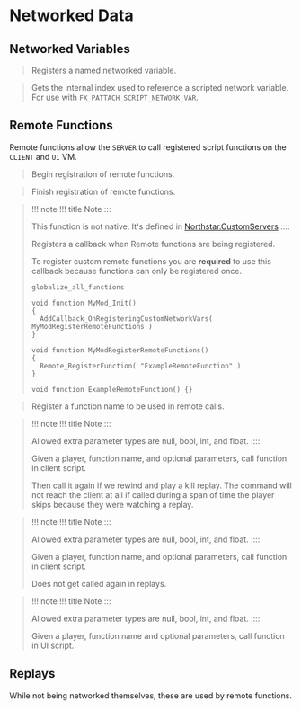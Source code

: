# Networked Data

## Networked Variables

> Registers a named networked variable.

> Gets the internal index used to reference a scripted network variable.
> For use with `FX_PATTACH_SCRIPT_NETWORK_VAR`.

## Remote Functions

Remote functions allow the `SERVER` to call registered script functions
on the `CLIENT` and `UI` VM.

> Begin registration of remote functions.

> Finish registration of remote functions.

> !!! note
> !!! title
> Note
> :::
>
> This function is not native. It\'s defined in
> [Northstar.CustomServers](https://github.com/R2Northstar/NorthstarMods/blob/main/Northstar.CustomServers/mod/scripts/vscripts/sh_remote_functions_mp_custom.gnut)
> ::::
>
> Registers a callback when Remote functions are being registered.
>
> To register custom remote functions you are **required** to use this
> callback because functions can only be registered once.
>
> ``` 
> globalize_all_functions
>
> void function MyMod_Init()
> {
>   AddCallback_OnRegisteringCustomNetworkVars( MyModRegisterRemoteFunctions )
> }
>
> void function MyModRegisterRemoteFunctions()
> {
>   Remote_RegisterFunction( "ExampleRemoteFunction" )
> }
>
> void function ExampleRemoteFunction() {}
> ```

> Register a function name to be used in remote calls.

> !!! note
> !!! title
> Note
> :::
>
> Allowed extra parameter types are null, bool, int, and float.
> ::::
>
> Given a player, function name, and optional parameters, call function
> in client script.
>
> Then call it again if we rewind and play a kill replay. The command
> will not reach the client at all if called during a span of time the
> player skips because they were watching a replay.

> !!! note
> !!! title
> Note
> :::
>
> Allowed extra parameter types are null, bool, int, and float.
> ::::
>
> Given a player, function name, and optional parameters, call function
> in client script.
>
> Does not get called again in replays.

> !!! note
> !!! title
> Note
> :::
>
> Allowed extra parameter types are null, bool, int, and float.
> ::::
>
> Given a player, function name and optional parameters, call function
> in UI script.

## Replays

While not being networked themselves, these are used by remote
functions.
